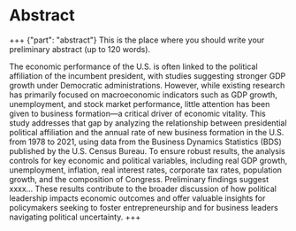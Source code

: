 # Abstract
+++ {"part": "abstract"}
This is the place where you should write your preliminary abstract (up to 120 words).

The economic performance of the U.S. is often linked to the political affiliation of the incumbent president, with studies suggesting stronger GDP growth under Democratic administrations. However, while existing research has primarily focused on macroeconomic indicators such as GDP growth, unemployment, and stock market performance, little attention has been given to business formation—a critical driver of economic vitality. This study addresses that gap by analyzing the relationship between presidential political affiliation and the annual rate of new business formation in the U.S. from 1978 to 2021, using data from the Business Dynamics Statistics (BDS) published by the U.S. Census Bureau. To ensure robust results, the analysis controls for key economic and political variables, including real GDP growth, unemployment, inflation, real interest rates, corporate tax rates, population growth, and the composition of Congress. Preliminary findings suggest xxxx… These results contribute to the broader discussion of how political leadership impacts economic outcomes and offer valuable insights for policymakers seeking to foster entrepreneurship and for business leaders navigating political uncertainty.
+++